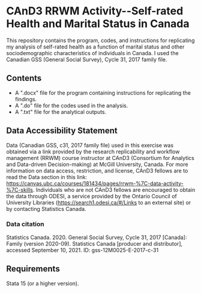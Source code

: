 # CAnD3 RRWM Activity--Self-rated Health and Marital Status in Canada
This repository contains the program, codes, and instructions for replicating my analysis of self-rated health as a function of marital status and other sociodemographic characteristics of individuals in Canada. I used the Canadian GSS (General Social Survey), Cycle 31, 2017 family file.
## Contents
- A ".docx" file for the program containing instructions for replicating the findings.
- A ".do" file for the codes used in the analysis.
- A ".txt" file for the analytical outputs.   
## Data Accessibility Statement
Data (Canadian GSS, c31, 2017 family file) used in this exercise was obtained via a link provided by the research replicability and workflow management (RRWM) course instructor at CAnD3 (Consortium for Analytics and Data-driven Decision-making) at McGill University, Canada. For more information on data access, restriction, and license, CAnD3 fellows are to read the Data section in this link: https://canvas.ubc.ca/courses/181434/pages/rrwm-%7C-data-activity-%7C-skills. Individuals who are not CAnD3 fellows are encouraged to obtain the data through ODESI, a service provided by the Ontario Council of University Libraries (https://search1.odesi.ca/#/Links to an external site) or by contacting Statistics Canada.
### Data citation
Statistics Canada. 2020. General Social Survey, Cycle 31, 2017 [Canada]: Family (version 2020-09). Statistics Canada [producer and distributor], accessed September 10, 2021. ID: gss-12M0025-E-2017-c-31
## Requirements
Stata 15 (or a higher version).

